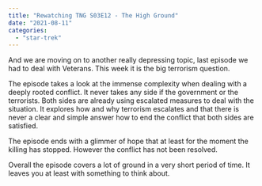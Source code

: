 ```yaml
---
title: "Rewatching TNG S03E12 - The High Ground"
date: "2021-08-11"
categories: 
  - "star-trek"
---
```


And we are moving on to another really depressing topic, last episode we had to deal with Veterans. This week it is the big terrorism question.

The episode takes a look at the immense complexity when dealing with a deeply rooted conflict. It never takes any side if the government or the terrorists. Both sides are already using escalated measures to deal with the situation. It explores how and why terrorism escalates and that there is never a clear and simple answer how to end the conflict that both sides are satisfied.

The episode ends with a glimmer of hope that at least for the moment the killing has stopped. However the conflict has not been resolved.

Overall the episode covers a lot of ground in a very short period of time. It leaves you at least with something to think about.
